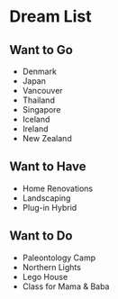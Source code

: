 # Dream List

## Want to Go
* Denmark
* Japan
* Vancouver
* Thailand
* Singapore
* Iceland
* Ireland
* New Zealand

## Want to Have

* Home Renovations
* Landscaping
* Plug-in Hybrid

## Want to Do

* Paleontology Camp
* Northern Lights
* Lego House
* Class for Mama & Baba
